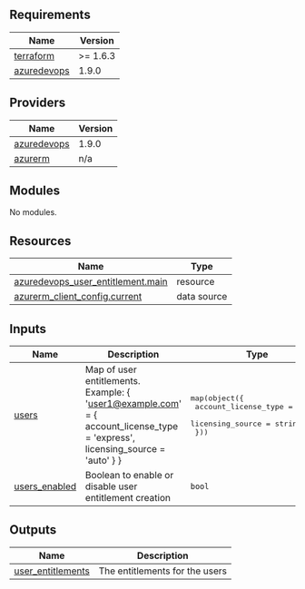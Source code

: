 ## Requirements

| Name | Version |
|------|---------|
| <a name="requirement_terraform"></a> [terraform](#requirement\_terraform) | >= 1.6.3 |
| <a name="requirement_azuredevops"></a> [azuredevops](#requirement\_azuredevops) | 1.9.0 |

## Providers

| Name | Version |
|------|---------|
| <a name="provider_azuredevops"></a> [azuredevops](#provider\_azuredevops) | 1.9.0 |
| <a name="provider_azurerm"></a> [azurerm](#provider\_azurerm) | n/a |

## Modules

No modules.

## Resources

| Name | Type |
|------|------|
| [azuredevops_user_entitlement.main](https://registry.terraform.io/providers/microsoft/azuredevops/1.9.0/docs/resources/user_entitlement) | resource |
| [azurerm_client_config.current](https://registry.terraform.io/providers/hashicorp/azurerm/latest/docs/data-sources/client_config) | data source |

## Inputs

| Name | Description | Type | Default | Required |
|------|-------------|------|---------|:--------:|
| <a name="input_users"></a> [users](#input\_users) | Map of user entitlements. Example: { 'user1@example.com' = { account\_license\_type = 'express', licensing\_source = 'auto' } } | <pre>map(object({<br>    account_license_type = string<br>    licensing_source     = string<br>  }))</pre> | n/a | yes |
| <a name="input_users_enabled"></a> [users\_enabled](#input\_users\_enabled) | Boolean to enable or disable user entitlement creation | `bool` | `true` | no |

## Outputs

| Name | Description |
|------|-------------|
| <a name="output_user_entitlements"></a> [user\_entitlements](#output\_user\_entitlements) | The entitlements for the users |
